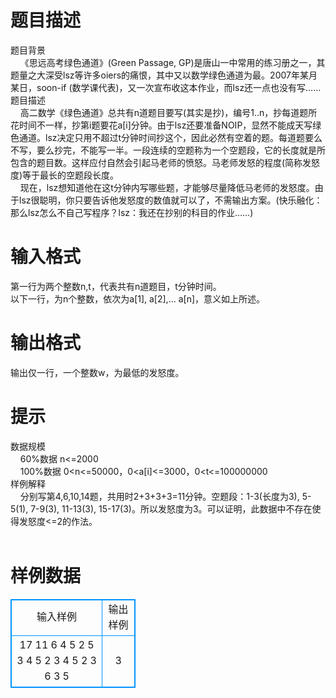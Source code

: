 # 

 
 # 题目描述 
题目背景<br>&nbsp;&nbsp;&nbsp;&nbsp;《思远高考绿色通道》(Green&nbsp;Passage,&nbsp;GP)是唐山一中常用的练习册之一，其题量之大深受lsz等许多oiers的痛恨，其中又以数学绿色通道为最。2007年某月某日，soon-if&nbsp;(数学课代表)，又一次宣布收这本作业，而lsz还一点也没有写……<br>题目描述<br>&nbsp;&nbsp;&nbsp;&nbsp;高二数学《绿色通道》总共有n道题目要写(其实是抄)，编号1..n，抄每道题所花时间不一样，抄第i题要花a[i]分钟。由于lsz还要准备NOIP，显然不能成天写绿色通道。lsz决定只用不超过t分钟时间抄这个，因此必然有空着的题。每道题要么不写，要么抄完，不能写一半。一段连续的空题称为一个空题段，它的长度就是所包含的题目数。这样应付自然会引起马老师的愤怒。马老师发怒的程度(简称发怒度)等于最长的空题段长度。<br>&nbsp;&nbsp;&nbsp;&nbsp;现在，lsz想知道他在这t分钟内写哪些题，才能够尽量降低马老师的发怒度。由于lsz很聪明，你只要告诉他发怒度的数值就可以了，不需输出方案。(快乐融化：那么lsz怎么不自己写程序？lsz：我还在抄别的科目的作业……)<br> 

 
 # 输入格式 
第一行为两个整数n,t，代表共有n道题目，t分钟时间。<br>以下一行，为n个整数，依次为a[1],&nbsp;a[2],...&nbsp;a[n]，意义如上所述。<br> 

 
 # 输出格式 
输出仅一行，一个整数w，为最低的发怒度。<br> 

 
 # 提示 
数据规模<br>&nbsp;&nbsp;&nbsp;&nbsp;60%数据&nbsp;n&lt;=2000<br>&nbsp;&nbsp;&nbsp;&nbsp;100%数据&nbsp;0&lt;n&lt;=50000，0&lt;a[i]&lt;=3000，0&lt;t&lt;=100000000<br>样例解释<br>&nbsp;&nbsp;&nbsp;&nbsp;分别写第4,6,10,14题，共用时2+3+3+3=11分钟。空题段：1-3(长度为3),&nbsp;5-5(1),&nbsp;7-9(3),&nbsp;11-13(3),&nbsp;15-17(3)。所以发怒度为3。可以证明，此数据中不存在使得发怒度&lt;=2的作法。<br><br> 
# 样例数据
<style>
        table,table tr th, table tr td { border:1px solid #0094ff; }
        table { width: 200px; min-height: 25px; line-height: 25px; text-align: center; border-collapse: collapse;}   
    </style>
<table>
	<tr>
		<td>输入样例</td>
		<td>输出样例</td>
	</tr>
<tr><td>17 11
6 4 5 2 5 3 4 5 2 3 4 5 2 3 6 3 5

</td><td>3
</td></tr></table>
